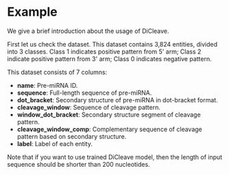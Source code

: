 # Example

We give a brief introduction about the usage of DiCleave. 

First let us check the dataset. This dataset contains 3,824 entities, divided into 3 classes. Class 1 indicates positive pattern from 5' arm; Class 2 indicate positive pattern from 3' arm; Class 0 indicates negative pattern.

This dataset consists of 7 columns:

* **name**: Pre-miRNA ID.
* **sequence**: Full-length sequence of pre-miRNA.
* **dot_bracket**: Secondary structure of pre-miRNA in dot-bracket format.
* **cleavage_window**: Sequence of cleavage pattern.
* **window_dot_bracket**: Secondary structure segment of cleavage pattern.
* **cleavage_window_comp**: Complementary sequence of cleavage pattern based on secondary structure.
* **label**: Label of each entity.

Note that if you want to use trained DiCleave model, then the length of input sequence should be shorter than 200 nucleotides.
